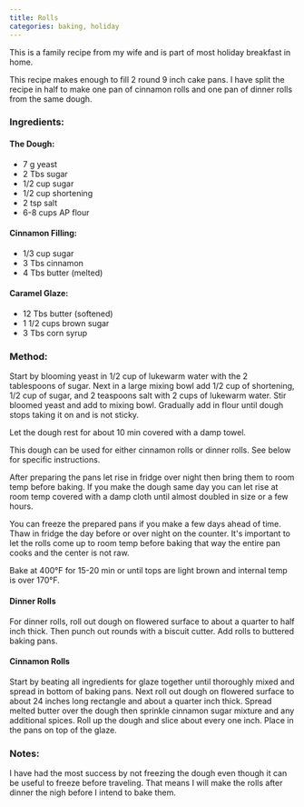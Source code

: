 ```yaml
---
title: Rolls
categories: baking, holiday
---
```

This is a family recipe from my wife and is part of most holiday breakfast in home.

This recipe makes enough to fill 2 round 9 inch cake pans. I have split the recipe in half to make one pan of cinnamon rolls and one pan of dinner rolls from the same dough.

### Ingredients: ###
#### The Dough: ####
- 7 g yeast
- 2 Tbs sugar
- 1/2 cup sugar
- 1/2 cup shortening
- 2 tsp salt
- 6-8 cups AP flour

#### Cinnamon Filling: ####
- 1/3 cup sugar
- 3 Tbs cinnamon
- 4 Tbs butter (melted)

#### Caramel Glaze: ####
- 12 Tbs butter (softened)
- 1 1/2 cups brown sugar
- 3 Tbs corn syrup

### Method: ###
Start by blooming yeast in 1/2 cup of lukewarm water with the 2 tablespoons of sugar. Next in a large mixing bowl add 1/2 cup of shortening, 1/2 cup of sugar, and 2 teaspoons salt with 2 cups of lukewarm water. Stir bloomed yeast and add to mixing bowl. Gradually add in flour until dough stops taking it on and is not sticky.

Let the dough rest for about 10 min covered with a damp towel.

This dough can be used for either cinnamon rolls or dinner rolls. See below for specific instructions.

After preparing the pans let rise in fridge over night then bring them to room temp before baking. If you make the dough same day you can let rise at room temp covered with a damp cloth until almost doubled in size or a few hours.

You can freeze the prepared pans if you make a few days ahead of time. Thaw in fridge the day before or over night on the counter. It's important to let the rolls come up to room temp before baking that way the entire pan cooks and the center is not raw.

Bake at 400°F for 15-20 min or until tops are light brown and internal temp is over 170°F.

#### Dinner Rolls ####
For dinner rolls, roll out dough on flowered surface to about a quarter to half inch thick. Then punch out rounds with a biscuit cutter. Add rolls to buttered baking pans.

#### Cinnamon Rolls ####
Start by beating all ingredients for glaze together until thoroughly mixed and spread in bottom of baking pans. Next roll out dough on flowered surface to about 24 inches long rectangle and about a quarter inch thick. Spread melted butter over the dough then sprinkle cinnamon sugar mixture and any additional spices. Roll up the dough and slice about every one inch. Place in the pans on top of the glaze.

### Notes: ###
I have had the most success by not freezing the dough even though it can be useful to freeze before traveling. That means I will make the rolls after dinner the nigh before I intend to bake them.